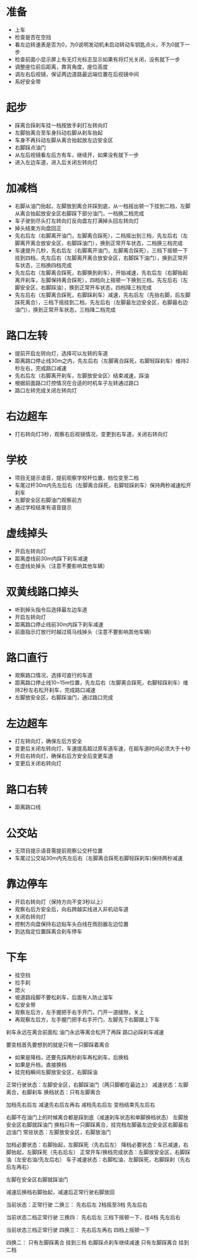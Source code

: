 # 准备
- 上车
- 检查是否在空挡
- 看左边转速表是否为0，为0说明发动机未启动转动车钥匙点火，不为0就下一步
- 检查前面小显示屏上有无灯光标志显示如果有将灯光关闭，没有就下一步
- 调整座位前后距离，靠背角度，座位高度
- 调左右后视镜，保证两边道路最远端位置在后视镜中间
- 系好安全带
# 起步
- 踩离合踩刹车挂一档按放手刹打左转向灯
- 左脚抬离合至车身抖动右脚从刹车抬起
- 车身不再抖动左脚从离合抬起放左边安全区
- 右脚踩点油门
- 从左后视镜看左后方有车，继续开，如果没有就下一步
- 进入左边车道，进入后关闭左转向灯

# 加减档
- 右脚从油门抬起，左脚放到离合并踩到底，从一档摇出顿一下挂到二档，左脚从离合抬起放安全区右脚踩下部分油门，一档换二档完成
- 车子驶到尽头打左转向灯反向盘左打满掉头回左转向灯
- 掉头结束方向盘回正
- 先右后左（右脚离开油门，左脚离合踩死），二档摇出到三档，先左后右（左脚离开离合放安全区，右脚踩油门），换到正常开车状态，二档换三档完成
- 车速提升几秒，先右后左（右脚离开油门，左脚离合踩死），三档下摇顿一下挂到四档，先左后右（左脚离开离合放安全区，右脚踩下油门），换到正常开车状态，三档换四档完成
- 先左后右（左脚离合踩死，右脚换到刹车），开始减速，先右后左（右脚抬起离开刹车，左脚保持离合踩死），四档向上摇顿一下换到三档，先左后右（左脚安全区，右脚踩油），换到正常开车状态，四档降三档完成
- 先左后右（左脚离合踩死，右脚踩刹车）减速，先右后左（先抬右脚，后左脚踩死离合），三档下摇挂到二档，先左后右（左脚最左边安全区，右脚最右边油门），换到正常开车状态，三档降二档完成

# 路口左转
- 提前开启左转向灯，选择可以左转的车道
- 距离路口停止线30m之内，先左后右（左脚离合踩死，右脚轻踩刹车）维持2秒左右，完成路口减速
- 先右后左（右脚离开刹车，左脚放安全区）结束减速，踩油
- 根据前面路口灯控情况在合适的时机车子左转通过路口
- 路口左转完成关闭左转向灯

# 右边超车
- 打右转向灯3秒，观察右后视镜情况，变更到右车道，关闭右转向灯

# 学校
- 项目无提示语音，提前观察学校杆位置，档位变至二档
- 车尾过杆30m内先左后右（左脚离合踩死，右脚轻踩刹车）保持两秒减速松开刹车
- 左脚安全区右脚油门观察前方
- 通过学校结束有语音提示

# 虚线掉头
- 开启左转向灯
- 距离虚线前30m内踩下刹车减速
- 在虚线处掉头（注意不要影响其他车辆）

# 双黄线路口掉头
- 听到掉头指令后选择最左边车道
- 开启左转向灯
- 距离路口停止线前30m内踩下刹车减速
- 前面指示灯放行时越过斑马线掉头（注意不要影响其他车辆）

# 路口直行
- 观察路口情况，选择可直行的车道
- 距离路口停止线10~15m位置，先左后右（左脚离合踩死，右脚轻踩刹车）维持2秒左右松开刹车，完成路口减速
- 左脚放安全区，右脚踩油门，通过路口完成

# 左边超车
- 打左转向灯，确保左后方安全
- 变更后关闭左转向灯，车速提高超过原车道车速，在超车道时间必须大于十秒
- 开启右转向灯，确保右后方安全后变更车道
- 变更后关闭右转向灯

# 路口右转
- 距离路口线

# 公交站
- 无项目提示语音需提前观察公交杆位置
- 车尾过公交站30m内先左后右（左脚离合踩死右脚轻踩刹车)保持两秒减速

# 靠边停车
- 开启右转向灯（保持方向不变3秒以上）
- 观察右后方安全后，向右跨越实线进入非机动车道
- 关闭右转向灯
- 控制方向盘保持右边贴车头白线在雨刮器左边位置
- 到达指定位置踩离合刹车停车

# 下车
- 挂空挡
- 拉手刹
- 熄火
- 坡道路段脚不要松刹车，后面有人防止溜车
- 松安全带
- 观察左后方，左手握把手右手开门，门开一道缝隙，关上
- 再观察左后方，左手握门把手右手开门，左脚先下右脚跟上下车


刹车永远在离合前面松
油门永远等离合松开了再踩
路口必踩刹车减速

要变档首先要想到的就是只有一只脚踩着离合
- 如果是降档，还要先踩两秒刹车再松刹车，后换档
- 如果是升档，直接换档
- 挂完档瞬间左脚放安全区，右脚踩油

正常行驶状态：左脚安全区，右脚踩油门（两只脚都在最边上）
减速状态：左脚离合，右脚刹车
换档状态：只有左脚离合

加档先右后左
减速先右后左再右
减档先右后左
变档结束先左后右

右脚不在油门上的时候离合都是踩到底（减速刹车状态和单脚换档状态）
左脚放安全区右脚就踩油门
换档只有一只脚踩离合，挂完档左脚最左边安全区右脚最右边油门
常驻状态：左脚放安全区，右脚放油门

加档必要状态：右脚抬起，左脚踩死（先右后左）
降档必要状态：车已减速，右脚抬起，左脚踩死（先右后左）
正常开车/换档完成状态：左脚放安全区，右脚踩油（左安右油/先左后右）
车子减速状态：右脚松油，左脚踩死，右脚踩刹（先右后左再右）

左脚在安全区右脚就踩油门

减速后换档右脚抬起，减速后正常行驶右脚放回


当前状态：正常行驶
二换三：
先右后左
2档摇至3档
先左后右

当前状态二档正常行驶
三换四：
先右后左
三档下摇顿一下，挂4档
先左后右

当前状态三档正常行驶
四换三：
先右后左再右
四档上摇顿一下

四换二：
只有左脚踩离合
挂到三档
右脚踩点刹车继续减速
只有左脚踩离合
挂到二档

